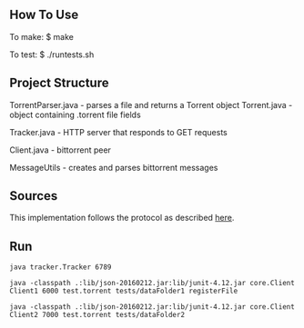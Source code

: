 ## How To Use

To make:
$ make

To test:
$ ./runtests.sh

## Project Structure

TorrentParser.java - parses a file and returns a Torrent object
Torrent.java - object containing .torrent file fields

Tracker.java - HTTP server that responds to GET requests

Client.java - bittorrent peer

MessageUtils - creates and parses bittorrent messages

## Sources

This implementation follows the protocol as described [here](https://wiki.theory.org/BitTorrentSpecification).

## Run

`java tracker.Tracker 6789`

`java -classpath .:lib/json-20160212.jar:lib/junit-4.12.jar core.Client Client1 6000 test.torrent tests/dataFolder1 registerFile`

`java -classpath .:lib/json-20160212.jar:lib/junit-4.12.jar core.Client Client2 7000 test.torrent tests/dataFolder2`
